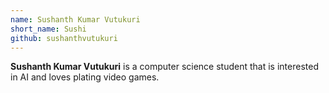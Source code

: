 ```yaml
---
name: Sushanth Kumar Vutukuri
short_name: Sushi
github: sushanthvutukuri
---
```


**Sushanth Kumar Vutukuri** is a computer science student that is interested in AI and loves plating video games.
